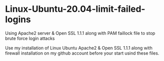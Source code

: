 # Linux-Ubuntu-20.04-limit-failed-logins
Using Apache2 server &amp; Open SSL 1.1.1 along with PAM faillock file to stop brute force login attacks

Use my installation of Linux Ubuntu Apache2 & Open SSL 1.1.1 along with firewall installation on my github account before your start usind these files. 
